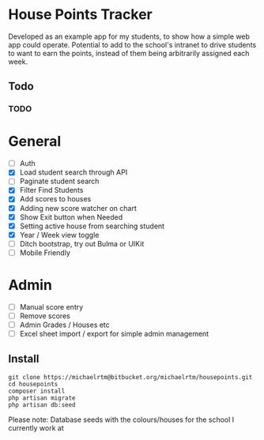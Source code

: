 # House Points Tracker #

Developed as an example app for my students, to show how a simple web app could operate. Potential to add to the school's intranet to drive students to want to earn the points, instead of them being arbitrarily assigned each week.

## Todo ##

### TODO ###

# General #

 - [ ] Auth
 - [x] Load student search through API
 - [ ] Paginate student search
 - [x] Filter Find Students
 - [x] Add scores to houses
 - [x] Adding new score watcher on chart
 - [x] Show Exit button when Needed
 - [x] Setting active house from searching student
 - [x] Year / Week view toggle
 - [ ] Ditch bootstrap, try out Bulma or UIKit
 - [ ] Mobile Friendly

# Admin #

 - [ ] Manual score entry
 - [ ] Remove scores
 - [ ] Admin Grades / Houses etc
 - [ ] Excel sheet import / export for simple admin management

## Install ##
```
git clone https://michaelrtm@bitbucket.org/michaelrtm/housepoints.git
cd housepoints
composer install
php artisan migrate
php artisan db:seed
```
Please note: Database seeds with the colours/houses for the school I currently work at
